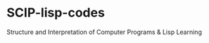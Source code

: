 SCIP-lisp-codes
===============

Structure and Interpretation of Computer Programs &amp; Lisp Learning

